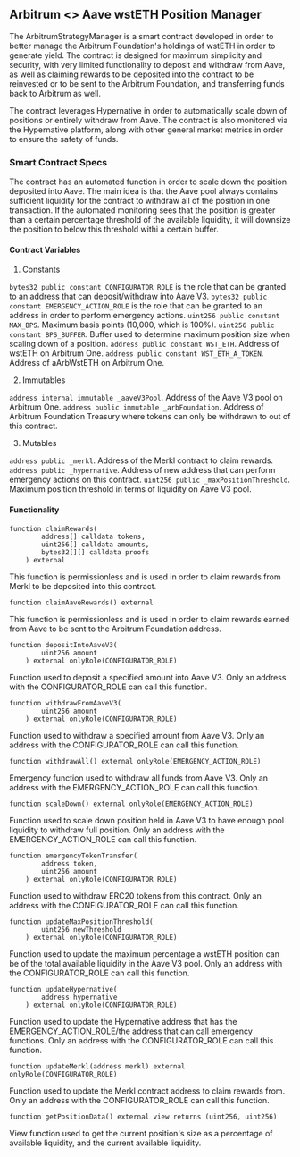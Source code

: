 ## Arbitrum <> Aave wstETH Position Manager

The ArbitrumStrategyManager is a smart contract developed in order to better manage the Arbitrum Foundation's holdings of wstETH in order to generate yield.
The contract is designed for maximum simplicity and security, with very limited functionality to deposit and withdraw from Aave, as well as claiming rewards to be deposited into the contract to be reinvested or to be sent to the Arbitrum Foundation, and transferring funds back to Arbitrum as well.

The contract leverages Hypernative in order to automatically scale down of positions or entirely withdraw from Aave. The contract is also monitored via the Hypernative platform, along with other general market metrics in order to ensure the safety of funds.

### Smart Contract Specs

The contract has an automated function in order to scale down the position deposited into Aave. The main idea is that the Aave pool always contains sufficient liquidity for the contract to withdraw all of the position in one transaction. If the automated monitoring sees that the position is greater than a certain percentage threshold of the available liquidity, it will downsize the position to below this threshold withi a certain buffer.

#### Contract Variables

1. Constants

`bytes32 public constant CONFIGURATOR_ROLE` is the role that can be granted to an address that can deposit/withdraw into Aave V3.
`bytes32 public constant EMERGENCY_ACTION_ROLE` is the role that can be granted to an address in order to perform emergency actions.
`uint256 public constant MAX_BPS`. Maximum basis points (10,000, which is 100%).
`uint256 public constant BPS_BUFFER`. Buffer used to determine maximum position size when scaling down of a position.
`address public constant WST_ETH`. Address of wstETH on Arbitrum One.
`address public constant WST_ETH_A_TOKEN`. Address of aArbWstETH on Arbitrum One.

2. Immutables

`address internal immutable _aaveV3Pool`. Address of the Aave V3 pool on Arbitrum One.
`address public immutable _arbFoundation`. Address of Arbitrum Foundation Treasury where tokens can only be withdrawn to out of this contract.

3. Mutables

`address public _merkl`. Address of the Merkl contract to claim rewards.
`address public _hypernative`. Address of new address that can perform emergency actions on this contract.
`uint256 public _maxPositionThreshold`. Maximum position threshold in terms of liquidity on Aave V3 pool.

#### Functionality

```
function claimRewards(
        address[] calldata tokens,
        uint256[] calldata amounts,
        bytes32[][] calldata proofs
    ) external
```

This function is permissionless and is used in order to claim rewards from Merkl to be deposited into this contract.

`function claimAaveRewards() external`

This function is permissionless and is used in order to claim rewards earned from Aave to be sent to the Arbitrum Foundation address.

```
function depositIntoAaveV3(
        uint256 amount
    ) external onlyRole(CONFIGURATOR_ROLE)
```

Function used to deposit a specified amount into Aave V3. Only an address with the CONFIGURATOR_ROLE can call this function.

```
function withdrawFromAaveV3(
        uint256 amount
    ) external onlyRole(CONFIGURATOR_ROLE)
```

Function used to withdraw a specified amount from Aave V3. Only an address with the CONFIGURATOR_ROLE can call this function.

`function withdrawAll() external onlyRole(EMERGENCY_ACTION_ROLE)`

Emergency function used to withdraw all funds from Aave V3. Only an address with the EMERGENCY_ACTION_ROLE can call this function.

`function scaleDown() external onlyRole(EMERGENCY_ACTION_ROLE)`

Function used to scale down position held in Aave V3 to have enough pool liquidity to withdraw full position. Only an address with the EMERGENCY_ACTION_ROLE can call this function.

```
function emergencyTokenTransfer(
        address token,
        uint256 amount
    ) external onlyRole(CONFIGURATOR_ROLE)
```

Function used to withdraw ERC20 tokens from this contract. Only an address with the CONFIGURATOR_ROLE can call this function.

```
function updateMaxPositionThreshold(
        uint256 newThreshold
    ) external onlyRole(CONFIGURATOR_ROLE)
```

Function used to update the maximum percentage a wstETH position can be of the total available liquidity in the Aave V3 pool. Only an address with the CONFIGURATOR_ROLE can call this function.

```
function updateHypernative(
        address hypernative
    ) external onlyRole(CONFIGURATOR_ROLE)
```

Function used to update the Hypernative address that has the EMERGENCY_ACTION_ROLE/the address that can call emergency functions. Only an address with the CONFIGURATOR_ROLE can call this function.

`function updateMerkl(address merkl) external onlyRole(CONFIGURATOR_ROLE)`

Function used to update the Merkl contract address to claim rewards from. Only an address with the CONFIGURATOR_ROLE can call this function.

`function getPositionData() external view returns (uint256, uint256)`

View function used to get the current position's size as a percentage of available liquidity, and the current available liquidity.
